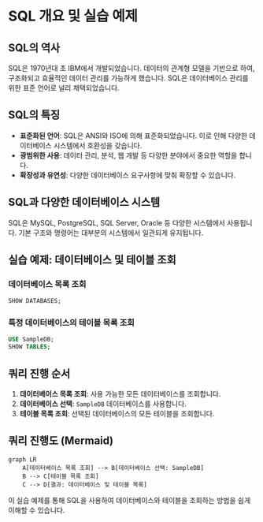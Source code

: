 
# SQL 개요 및 실습 예제

## SQL의 역사

SQL은 1970년대 초 IBM에서 개발되었습니다. 데이터의 관계형 모델을 기반으로 하여, 구조화되고 효율적인 데이터 관리를 가능하게 했습니다. SQL은 데이터베이스 관리를 위한 표준 언어로 널리 채택되었습니다.

## SQL의 특징

- **표준화된 언어**: SQL은 ANSI와 ISO에 의해 표준화되었습니다. 이로 인해 다양한 데이터베이스 시스템에서 호환성을 갖습니다.
- **광범위한 사용**: 데이터 관리, 분석, 웹 개발 등 다양한 분야에서 중요한 역할을 합니다.
- **확장성과 유연성**: 다양한 데이터베이스 요구사항에 맞춰 확장할 수 있습니다.

## SQL과 다양한 데이터베이스 시스템

SQL은 MySQL, PostgreSQL, SQL Server, Oracle 등 다양한 시스템에서 사용됩니다. 기본 구조와 명령어는 대부분의 시스템에서 일관되게 유지됩니다.

## 실습 예제: 데이터베이스 및 테이블 조회

### 데이터베이스 목록 조회
```sql
SHOW DATABASES;
```

### 특정 데이터베이스의 테이블 목록 조회
```sql
USE SampleDB;
SHOW TABLES;
```

## 쿼리 진행 순서

1. **데이터베이스 목록 조회**: 사용 가능한 모든 데이터베이스를 조회합니다.
2. **데이터베이스 선택**: `SampleDB` 데이터베이스를 사용합니다.
3. **테이블 목록 조회**: 선택된 데이터베이스의 모든 테이블을 조회합니다.

## 쿼리 진행도 (Mermaid)

```mermaid
graph LR
    A[데이터베이스 목록 조회] --> B[데이터베이스 선택: SampleDB]
    B --> C[테이블 목록 조회]
    C --> D[결과: 데이터베이스 및 테이블 목록]
```

이 실습 예제를 통해 SQL을 사용하여 데이터베이스와 테이블을 조회하는 방법을 쉽게 이해할 수 있습니다.
